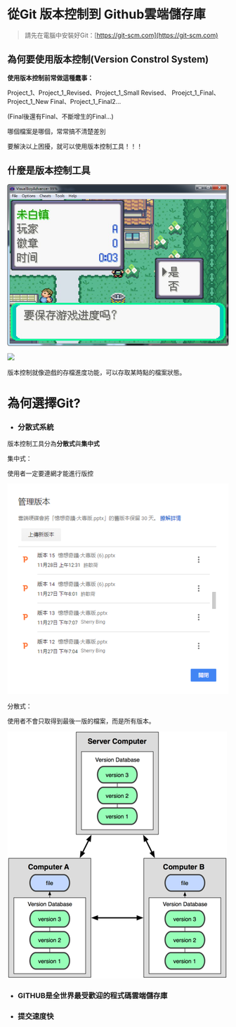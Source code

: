 # 從Git 版本控制到 Github雲端儲存庫

> 請先在電腦中安裝好Git：[https://git-scm.com](https://git-scm.com)

## 為何要使用版本控制\(Version Constrol System\)

**使用版本控制前常做這種蠢事：**

Project\_1、Project\_1\_Revised、Project\_1\_Small Revised、 Proejct\_1\_Final、Project\_1\_New Final、Project\_1\_Final2…

\(Final後還有Final、不斷增生的Final…\)

哪個檔案是哪個，常常搞不清楚差別

要解決以上困擾，就可以使用版本控制工具！！！

## 什麼是版本控制工具

![](/assets/import.png)

![](http://1.bp.blogspot.com/-MvT8UPjk3gI/UJ6XXh19tgI/AAAAAAAAAIU/rhrrCcmKzRg/s1600/13.png)

版本控制就像遊戲的存檔進度功能，可以存取某時點的檔案狀態。

# 為何選擇Git?

* ### 分散式系統

版本控制工具分為**分散式**與**集中式**

集中式：

使用者一定要連網才能進行版控

![](/assets/drive.png)

分散式：

使用者不會只取得到最後一版的檔案，而是所有版本。

![](/assets/分散式管理.png)

* ### GITHUB是全世界最受歡迎的程式碼雲端儲存庫
* ### 提交速度快



